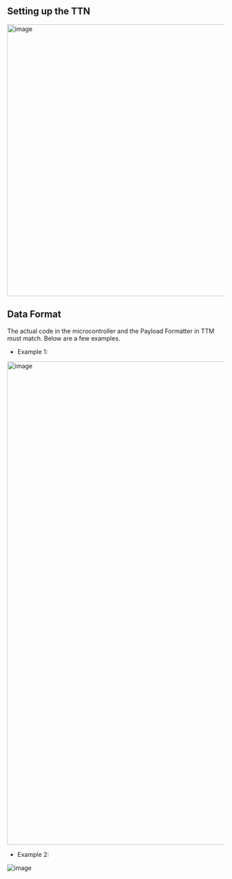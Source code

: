 ## Setting up the TTN ##
<img width="630" alt="image" src="https://github.com/user-attachments/assets/08ee573c-dc40-4829-9947-7460b3f3512a">

## Data Format ## 
The actual code in the microcontroller and the Payload Formatter in TTM must match. Below are a few examples. 
- Example 1:

<img width="1120" alt="image" src="https://github.com/user-attachments/assets/d7108c08-c6c8-4510-ad12-0bf63aca9e63">


- Example 2:

![image](https://github.com/user-attachments/assets/68a8e118-ce9c-4a13-bf6c-71492beb8c91)
